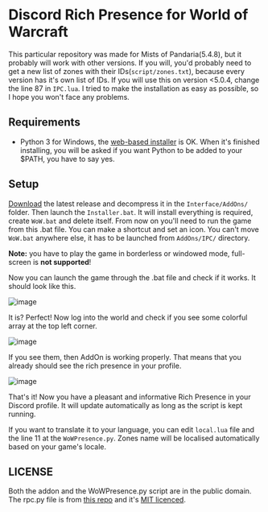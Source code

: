 # Discord Rich Presence for World of Warcraft
This particular repository was made for Mists of Pandaria(5.4.8), but it probably will work with other versions. If you will, you'd probably need to get a new list of zones with their IDs(`script/zones.txt`), because every version has it's own list of IDs. If you will use this on version <5.0.4, change the line 87 in `IPC.lua`.
I tried to make the installation as easy as possible, so I hope you won't face any problems.
## Requirements
- Python 3 for Windows, the [web-based installer](https://www.python.org/downloads/windows/) is OK. When it's finished installing, you will be asked if you want Python to be added to your $PATH, you have to say yes.
## Setup
[Download](https://github.com/AipNooBest/wow-discord-rpc/releases) the latest release and decompress it in the `Interface/AddOns/` folder. Then launch the `Installer.bat`. It will install everything is required, create `WoW.bat` and delete itself. From now on you'll need to run the game from this .bat file. You can make a shortcut and set an icon. You can't move `WoW.bat` anywhere else, it has to be launched from `AddOns/IPC/` directory.

**Note:** you have to play the game in borderless or windowed mode, full-screen is **not supported**!

Now you can launch the game through the .bat file and check if it works. It should look like this.

![image](https://user-images.githubusercontent.com/47401054/113831744-9d97fb00-9790-11eb-862e-8909c7cb6a53.png)

It is? Perfect! Now log into the world and check if you see some colorful array at the top left corner.

![image](https://user-images.githubusercontent.com/47401054/113832547-6249fc00-9791-11eb-8360-38b2f2568029.png)

If you see them, then AddOn is working properly. That means that you already should see the rich presence in your profile.

![image](https://user-images.githubusercontent.com/47401054/113833771-bacdc900-9792-11eb-8e19-672df784adb2.png)

That's it! Now you have a pleasant and informative Rich Presence in your Discord profile. It will update automatically as long as the script is kept running.

If you want to translate it to your language, you can edit `local.lua` file and the line 11 at the `WoWPresence.py`. Zones name will be localised automatically based on your game's locale.

## LICENSE
Both the addon and the WoWPresence.py script are in the public domain.
The rpc.py file is from [this repo](https://github.com/suclearnub/python-discord-rpc) and it's [MIT licenced](https://raw.githubusercontent.com/wodim/wow-discord-rich-presence/master/script/rpc.py-LICENSE).
